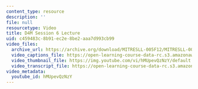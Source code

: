 ```yaml
---
content_type: resource
description: ''
file: null
resourcetype: Video
title: D4M Session 6 Lecture
uid: c459483c-8b91-ec2e-8be2-aaa7d993cb99
video_files:
  archive_url: https://archive.org/download/MITRESLL-005F12/MITRESLL-005F12_L06_Lec_300k.mp4
  video_captions_file: https://open-learning-course-data-rc.s3.amazonaws.com/res-ll-005-mathematics-of-big-data-and-machine-learning-january-iap-2020/c27a5d51c6f75035aa324b3885470332_hMUpevQzNzY.vtt
  video_thumbnail_file: https://img.youtube.com/vi/hMUpevQzNzY/default.jpg
  video_transcript_file: https://open-learning-course-data-rc.s3.amazonaws.com/res-ll-005-mathematics-of-big-data-and-machine-learning-january-iap-2020/140e9be3ada98a725c4d58918e23ed9a_hMUpevQzNzY.pdf
video_metadata:
  youtube_id: hMUpevQzNzY
---
```

